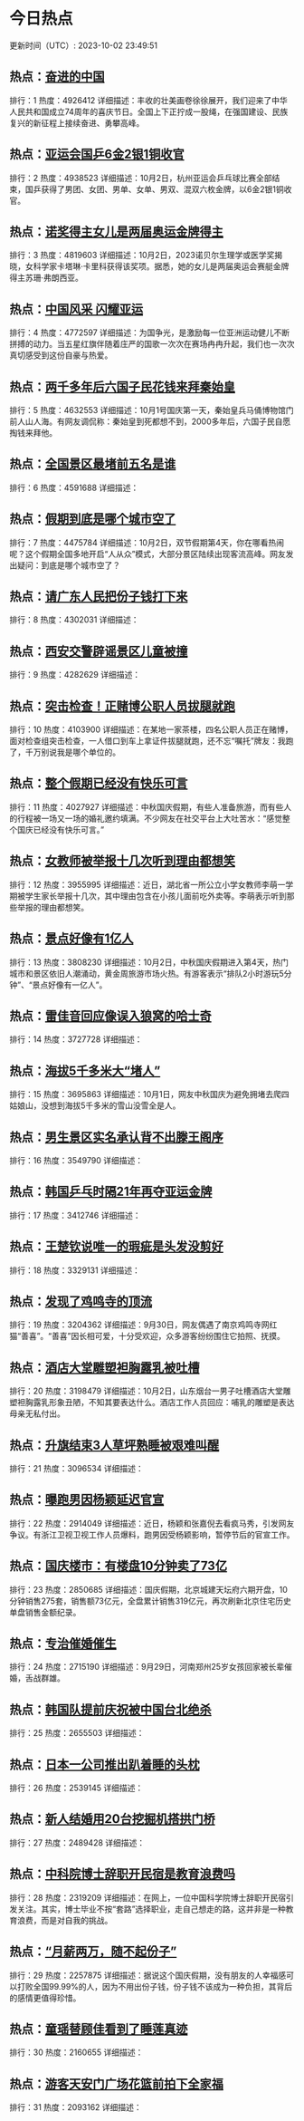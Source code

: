 # 今日热点

更新时间（UTC）: 2023-10-02 23:49:51

## 热点：[奋进的中国](https://cn.bing.com/search?q=奋进的中国)
排行：1
热度：4926412
详细描述：丰收的壮美画卷徐徐展开，我们迎来了中华人民共和国成立74周年的喜庆节日。全国上下正拧成一股绳，在强国建设、民族复兴的新征程上接续奋进、勇攀高峰。

## 热点：[亚运会国乒6金2银1铜收官](https://cn.bing.com/search?q=亚运会国乒6金2银1铜收官)
排行：2
热度：4938523
详细描述：10月2日，杭州亚运会乒乓球比赛全部结束，国乒获得了男团、女团、男单、女单、男双、混双六枚金牌，以6金2银1铜收官。

## 热点：[诺奖得主女儿是两届奥运金牌得主](https://cn.bing.com/search?q=诺奖得主女儿是两届奥运金牌得主)
排行：3
热度：4819603
详细描述：10月2日，2023诺贝尔生理学或医学奖揭晓，女科学家卡塔琳·卡里科获得该奖项。据悉，她的女儿是两届奥运会赛艇金牌得主苏珊·弗朗西亚。

## 热点：[中国风采 闪耀亚运](https://cn.bing.com/search?q=中国风采闪耀亚运)
排行：4
热度：4772597
详细描述：为国争光，是激励每一位亚洲运动健儿不断拼搏的动力。当五星红旗伴随着庄严的国歌一次次在赛场冉冉升起，我们也一次次真切感受到这份自豪与热爱。

## 热点：[两千多年后六国子民花钱来拜秦始皇](https://cn.bing.com/search?q=两千多年后六国子民花钱来拜秦始皇)
排行：5
热度：4632553
详细描述：10月1号国庆第一天，秦始皇兵马俑博物馆门前人山人海。有网友调侃称：秦始皇到死都想不到，2000多年后，六国子民自愿掏钱来拜他。

## 热点：[全国景区最堵前五名是谁](https://cn.bing.com/search?q=全国景区最堵前五名是谁)
排行：6
热度：4591688
详细描述：

## 热点：[假期到底是哪个城市空了](https://cn.bing.com/search?q=假期到底是哪个城市空了)
排行：7
热度：4475784
详细描述：10月2日，双节假期第4天，你在哪看热闹呢？这个假期全国多地开启“人从众”模式，大部分景区陆续出现客流高峰。网友发出疑问：到底是哪个城市空了？

## 热点：[请广东人民把份子钱打下来](https://cn.bing.com/search?q=请广东人民把份子钱打下来)
排行：8
热度：4302031
详细描述：

## 热点：[西安交警辟谣景区儿童被撞](https://cn.bing.com/search?q=西安交警辟谣景区儿童被撞)
排行：9
热度：4282629
详细描述：

## 热点：[突击检查！正赌博公职人员拔腿就跑](https://cn.bing.com/search?q=突击检查！正赌博公职人员拔腿就跑)
排行：10
热度：4103900
详细描述：在某地一家茶楼，四名公职人员正在赌博，面对检查组突击检查，一人借口到车上拿证件拔腿就跑，还不忘“嘱托”牌友：我跑了，千万别说我是哪个单位的。

## 热点：[整个假期已经没有快乐可言](https://cn.bing.com/search?q=整个假期已经没有快乐可言)
排行：11
热度：4027927
详细描述：中秋国庆假期，有些人准备旅游，而有些人的行程被一场又一场的婚礼邀约填满。不少网友在社交平台上大吐苦水：“感觉整个国庆已经没有快乐可言。”

## 热点：[女教师被举报十几次听到理由都想笑](https://cn.bing.com/search?q=女教师被举报十几次听到理由都想笑)
排行：12
热度：3955995
详细描述：近日，湖北省一所公立小学女教师李萌一学期被学生家长举报十几次，其中理由包含在小孩儿面前吃外卖等。李萌表示听到那些举报的理由都想笑。

## 热点：[景点好像有1亿人](https://cn.bing.com/search?q=景点好像有1亿人)
排行：13
热度：3808230
详细描述：10月2日，中秋国庆假期进入第4天，热门城市和景区依旧人潮涌动，黄金周旅游市场火热。有游客表示“排队2小时游玩5分钟”、“景点好像有一亿人”。

## 热点：[雷佳音回应像误入狼窝的哈士奇](https://cn.bing.com/search?q=雷佳音回应像误入狼窝的哈士奇)
排行：14
热度：3727728
详细描述：

## 热点：[海拔5千多米大“堵人”](https://cn.bing.com/search?q=海拔5千多米大“堵人”)
排行：15
热度：3695863
详细描述：10月1日，网友中秋国庆为避免拥堵去爬四姑娘山，没想到海拔5千多米的雪山没雪全是人。

## 热点：[男生景区实名承认背不出滕王阁序](https://cn.bing.com/search?q=男生景区实名承认背不出滕王阁序)
排行：16
热度：3549790
详细描述：

## 热点：[韩国乒乓时隔21年再夺亚运金牌](https://cn.bing.com/search?q=韩国乒乓时隔21年再夺亚运金牌)
排行：17
热度：3412746
详细描述：

## 热点：[王楚钦说唯一的瑕疵是头发没剪好](https://cn.bing.com/search?q=王楚钦说唯一的瑕疵是头发没剪好)
排行：18
热度：3329131
详细描述：

## 热点：[发现了鸡鸣寺的顶流](https://cn.bing.com/search?q=发现了鸡鸣寺的顶流)
排行：19
热度：3204362
详细描述：9月30日，网友偶遇了南京鸡鸣寺网红猫“善喜”。“善喜”因长相可爱，十分受欢迎，众多游客纷纷围住它拍照、抚摸。

## 热点：[酒店大堂雕塑袒胸露乳被吐槽](https://cn.bing.com/search?q=酒店大堂雕塑袒胸露乳被吐槽)
排行：20
热度：3198479
详细描述：10月2日，山东烟台一男子吐槽酒店大堂雕塑袒胸露乳形象丑陋，不知其要表达什么。酒店工作人员回应：哺乳的雕塑是表达母亲无私付出。

## 热点：[升旗结束3人草坪熟睡被艰难叫醒](https://cn.bing.com/search?q=升旗结束3人草坪熟睡被艰难叫醒)
排行：21
热度：3096534
详细描述：

## 热点：[曝跑男因杨颖延迟官宣](https://cn.bing.com/search?q=曝跑男因杨颖延迟官宣)
排行：22
热度：2914049
详细描述：近日，杨颖和张嘉倪去看疯马秀，引发网友争议。有浙江卫视卫视工作人员爆料，跑男因受杨颖影响，暂停节后的官宣工作。

## 热点：[国庆楼市：有楼盘10分钟卖了73亿](https://cn.bing.com/search?q=国庆楼市：有楼盘10分钟卖了73亿)
排行：23
热度：2850685
详细描述：国庆假期，北京城建天坛府六期开盘，10分钟销售275套，销售额73亿元，全盘累计销售319亿元，再次刷新北京住宅历史单盘销售金额纪录。

## 热点：[专治催婚催生](https://cn.bing.com/search?q=专治催婚催生)
排行：24
热度：2715190
详细描述：9月29日，河南郑州25岁女孩回家被长辈催婚，舌战群雄。

## 热点：[韩国队提前庆祝被中国台北绝杀](https://cn.bing.com/search?q=韩国队提前庆祝被中国台北绝杀)
排行：25
热度：2655503
详细描述：

## 热点：[日本一公司推出趴着睡的头枕](https://cn.bing.com/search?q=日本一公司推出趴着睡的头枕)
排行：26
热度：2539145
详细描述：

## 热点：[新人结婚用20台挖掘机搭拱门桥](https://cn.bing.com/search?q=新人结婚用20台挖掘机搭拱门桥)
排行：27
热度：2489428
详细描述：

## 热点：[中科院博士辞职开民宿是教育浪费吗](https://cn.bing.com/search?q=中科院博士辞职开民宿是教育浪费吗)
排行：28
热度：2319209
详细描述：在网上，一位中国科学院博士辞职开民宿引发关注。其实，博士毕业不按“套路”选择职业，走自己想走的路，这并非是一种教育浪费，而是对自我的挑战。

## 热点：[“月薪两万，随不起份子”](https://cn.bing.com/search?q=“月薪两万，随不起份子”)
排行：29
热度：2257875
详细描述：据说这个国庆假期，没有朋友的人幸福感可以打败全国99.99%的人，因为不用出份子钱，份子钱不该成为一种负担，其背后的感情更值得珍惜。

## 热点：[童瑶替顾佳看到了睡莲真迹](https://cn.bing.com/search?q=童瑶替顾佳看到了睡莲真迹)
排行：30
热度：2160655
详细描述：

## 热点：[游客天安门广场花篮前拍下全家福](https://cn.bing.com/search?q=游客天安门广场花篮前拍下全家福)
排行：31
热度：2093162
详细描述：


